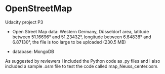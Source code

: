 # OpenStreetMap
Udacity project P3

- Open Street Map data: Western Germany, Düsseldorf area, latitude between 51.16696° and 51.23432°, longitude between 6.64838° and  6.87130°, the file is too large to  be uploaded (230.5 MB)

- database: MongoDB

As suggested by reviewers I included the Python code as .py files and I also included a sample .osm file to test the code called map_Neuss_center.osm. 
